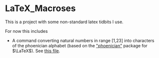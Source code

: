 # LaTeX_Macroses

This is a project with some non-standard latex tidbits I use.

For now this includes

- A command converting natural numbers in range [1,23] into characters of the phoenician alphabet (based on the ["phoenician"](https://ctan.asis.sh/fonts/archaic/phoenician/) package for $\LaTeX$). 
See [this file](phoenician_lists.tex).
